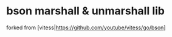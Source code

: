 bson marshall & unmarshall lib
==============================

forked from [vitess|https://github.com/youtube/vitess/go/bson]
